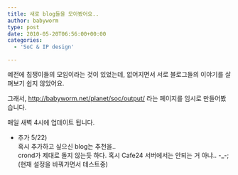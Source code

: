 ```yaml
---
title: 새로 blog들을 모아봤어요..
author: babyworm
type: post
date: 2010-05-20T06:56:00+00:00
categories:
  - 'SoC & IP design'

---
```

예전에 칩쟁이들의 모임이라는 것이 있었는데, 없어지면서 서로 블로그들의 이야기를 살펴보기 쉽지 않았어요.

그래서, <a href="http://babyworm.net/planet/soc/output/" target="_blank">http://babyworm.net/planet/soc/output/</a> 라는 페이지를 임시로 만들어봤습니다. 

매일 새벽 4시에 업데이트 됩니다. 

* 추가 5/22)<br>
혹시 추가하고 싶으신 blog는 추천을..<br>
crond가 제대로 돌지 않는듯 하다. 혹시 Cafe24 서버에서는 안되는 거 아냐.. -_-; (현재 설정을 바꿔가면서 테스트중)
